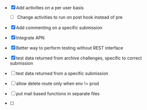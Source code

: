 - [x] Add activities on a per user basis
  - [ ] Change activities to run on post hook instead of pre
- [x] Add commenting on a specific submission
- [x] Integrate APN
- [x] Better way to perform testing without REST interface
- [x] test data returned from archive challenges, specific to correct submission
- [ ] test data returned from a specific submission
- [ ] allow delete route only when env != prod
- [ ] put mail based functions in separate files



- [ ] 
